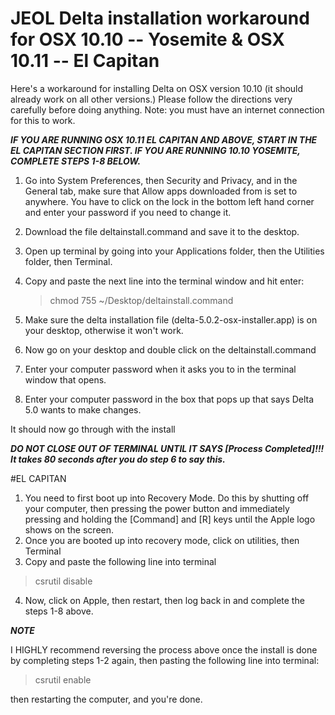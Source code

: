 # JEOL Delta installation workaround for OSX 10.10 -- Yosemite & OSX 10.11 -- El Capitan
Here's a workaround for installing Delta on OSX version 10.10 (it should already work on all other versions.)
Please follow the directions very carefully before doing anything. Note: you must have an internet connection for this to work.

***IF YOU ARE RUNNING OSX 10.11 EL CAPITAN AND ABOVE, START IN THE EL CAPITAN SECTION FIRST. IF YOU ARE RUNNING 10.10 YOSEMITE, COMPLETE STEPS 1-8 BELOW.***
 
1.	Go into System Preferences, then Security and Privacy, and in the General tab, make sure that Allow apps downloaded from is set to anywhere. You have to click on the lock in the bottom left hand corner and enter your password if you need to change it.
2.	Download the file deltainstall.command and save it to the desktop.
3.	Open up terminal by going into your Applications folder, then the Utilities folder, then Terminal.
4.	Copy and paste the next line into the terminal window and hit enter:
	
	>chmod 755 ~/Desktop/deltainstall.command

5.	Make sure the delta installation file (delta-5.0.2-osx-installer.app) is on your desktop, otherwise it won't work.
6.	Now go on your desktop and double click on the deltainstall.command
7.	Enter your computer password when it asks you to in the terminal window that opens.
8.	Enter your computer password in the box that pops up that says Delta 5.0 wants to make changes.

It should now go through with the install

***DO NOT CLOSE OUT OF TERMINAL UNTIL IT SAYS [Process Completed]!!! It takes 80 seconds after you do step 6 to say this.***



#EL CAPITAN

1.	You need to first boot up into Recovery Mode. Do this by shutting off your computer, then pressing the power button and immediately pressing and holding the [Command] and [R] keys until the Apple logo shows on the screen.
2.	Once you are booted up into recovery mode, click on utilities, then Terminal
3.	Copy and paste the following line into terminal
		
>csrutil disable

4.	Now, click on Apple, then restart, then log back in and complete the steps 1-8 above.

***NOTE***

I HIGHLY recommend reversing the process above once the install is done by completing steps 1-2 again, then pasting the following line into terminal:

>csrutil enable

then restarting the computer, and you're done.
